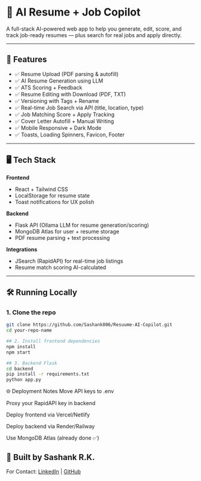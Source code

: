 # 💼 AI Resume + Job Copilot

A full-stack AI-powered web app to help you generate, edit, score, and track job-ready resumes — plus search for real jobs and apply directly.

---

## 🚀 Features

- ✅ Resume Upload (PDF parsing & autofill)
- ✅ AI Resume Generation using LLM
- ✅ ATS Scoring + Feedback
- ✅ Resume Editing with Download (PDF, TXT)
- ✅ Versioning with Tags + Rename
- ✅ Real-time Job Search via API (title, location, type)
- ✅ Job Matching Score + Apply Tracking
- ✅ Cover Letter Autofill + Manual Writing
- ✅ Mobile Responsive + Dark Mode
- ✅ Toasts, Loading Spinners, Favicon, Footer

---

## 🖥️ Tech Stack

**Frontend**  
- React + Tailwind CSS  
- LocalStorage for resume state  
- Toast notifications for UX polish

**Backend**  
- Flask API (Ollama LLM for resume generation/scoring)  
- MongoDB Atlas for user + resume storage  
- PDF resume parsing + text processing

**Integrations**  
- JSearch (RapidAPI) for real-time job listings  
- Resume match scoring AI-calculated

---

## 🛠️ Running Locally

### 1. Clone the repo

```bash
git clone https://github.com/Sashank006/Resuume-AI-Copilot.git
cd your-repo-name
```
```bash
## 2. Install frontend dependencies
npm install
npm start
```
```bash
## 3. Backend Flask
cd backend
pip install -r requirements.txt
python app.py
```


🌐 Deployment Notes
Move API keys to .env

Proxy your RapidAPI key in backend

Deploy frontend via Vercel/Netlify

Deploy backend via Render/Railway

Use MongoDB Atlas (already done ✅)

## 🧠 Built by Sashank R.K.
For Contact: [LinkedIn](https://www.linkedin.com/in/sashankreddyk) | [GitHub](https://github.com/Sashank006)


